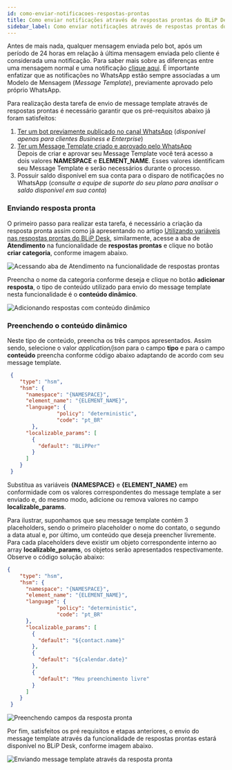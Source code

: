 ```yaml
---
id: como-enviar-notificacoes-respostas-prontas
title: Como enviar notificações através de respostas prontas do BLiP Desk
sidebar_label: Como enviar notificações através de respostas prontas do BLiP Desk
---
```


Antes de mais nada, qualquer mensagem enviada pelo bot, após um período de 24 horas em relação à última mensagem enviada pelo cliente é considerada uma notificação. Para saber mais sobre as diferenças entre uma mensagem normal e uma notificação [clique aqui](https://help.blip.ai/docs/general/politica-de-violacao-mensagens/#mensagens-de-respostas). É importante enfatizar que as notificações no WhatsApp estão sempre associadas a um Modelo de Mensagem (*Message Template*), previamente aprovado pelo próprio WhatsApp. 

Para realização desta tarefa de envio de message template através de respostas prontas é necessário garantir que os pré-requisitos abaixo já foram satisfeitos:

1. [Ter um bot previamente publicado no canal WhatsApp](/docs/channels/whatsapp/publicando-bot-no-whatsapp) (*disponível apenas para clientes Business e Enterprise*)
2. [Ter um Message Template criado e aprovado pelo WhatsApp](/docs/channels/whatsapp/como-criar-aprovar-message-template)<br />
Depois de criar e aprovar seu Message Template você terá acesso a dois valores **NAMESPACE** e **ELEMENT_NAME**. Esses valores identificam seu Message Template e serão necessários durante o processo.
3. Possuir saldo disponível em sua conta para o disparo de notificações no WhatsApp (*consulte a equipe de suporte do seu plano para analisar o saldo disponível em sua conta*)

### Enviando resposta pronta


O primeiro passo para realizar esta tarefa, é necessário a criação da resposta pronta assim como já apresentando no artigo [Utilizando variáveis nas respostas prontas do BLiP Desk](/docs/helpdesk/blipdesk/utilizando-variav-respostas/#docsNav), similarmente, acesse a aba de **Atendimento** na funcionalidade de **respostas prontas** e clique no botão **criar categoria**, conforme imagem abaixo.

![Acessando aba de Atendimento na funcionalidade de respostas prontas](/img/channels/whatsapp/como-enviar-messages-template-respostas-prontas-1.png)<br />


Preencha o nome da categoria conforme deseja e clique no botão **adicionar resposta**, o tipo de conteúdo utilizado para envio do message template nesta funcionalidade é o **conteúdo dinâmico**.<br />


![Adicionando respostas com conteúdo dinâmico](/img/channels/whatsapp/como-enviar-messages-template-respostas-prontas-2.png)

### Preenchendo o conteúdo dinâmico
Neste tipo de conteúdo, preencha os três campos apresentados. Assim sendo, selecione o valor *application/json* para o campo **tipo** e para o campo **conteúdo** preencha conforme código abaixo adaptando de acordo com seu message template.

```json
 {
    "type": "hsm",
    "hsm": {
      "namespace": "{NAMESPACE}",
      "element_name": "{ELEMENT_NAME}",
      "language": {
                "policy": "deterministic",
                "code": "pt_BR"
        },
      "localizable_params": [
        {
          "default": "BLiPPer"
        }
      ]
    }
 }
```


Substitua as variáveis **{NAMESPACE}** e **{ELEMENT_NAME}** em conformidade com os valores correspondentes do message template a ser enviado e, do mesmo modo, adicione ou remova valores no campo **localizable_params**. 

Para ilustrar, suponhamos que seu message template contém 3 placeholders, sendo o primeiro placeholder o nome do contato, o segundo a data atual e, por último, um conteúdo que deseja preencher livremente. Para cada placeholders deve existir um objeto correspondente interno ao array **localizable_params**, os objetos serão apresentados respectivamente. Observe o código solução abaixo:

```json
{
    "type": "hsm",
    "hsm": {
      "namespace": "{NAMESPACE}",
      "element_name": "{ELEMENT_NAME}",
      "language": {
                "policy": "deterministic",
                "code": "pt_BR"
      },
      "localizable_params": [
        {
          "default": "${contact.name}"
        },
        {
          "default": "${calendar.date}"
        },
        {
          "default": "Meu preenchimento livre"
        }
      ]
    }
 }

```

![Preenchendo campos da resposta pronta](/img/channels/whatsapp/como-enviar-messages-template-respostas-prontas-3.png)

Por fim, satisfeitos os pré requisitos e etapas anteriores, o envio do message template através da funcionalidade de respostas prontas estará disponível no BLiP Desk, conforme imagem abaixo.

![Enviando message template através da resposta pronta](/img/channels/whatsapp/como-enviar-messages-template-respostas-prontas-4.png)


<!-- Rating frame -->
<script type="text/javascript" src="/scripts/rating.js"></script>